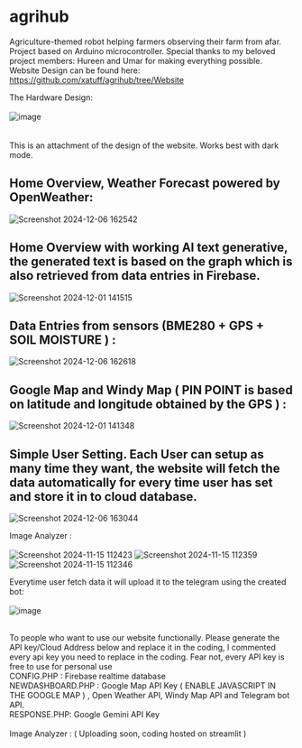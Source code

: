 # agrihub
Agriculture-themed robot helping farmers observing their farm from afar. Project based on Arduino microcontroller. 
Special thanks to my beloved project members: Hureen and Umar for making everything possible. <br>
Website Design can be found here: https://github.com/xatuff/agrihub/tree/Website <br>



The Hardware Design:
<br><br>
![image](https://github.com/user-attachments/assets/cca4e9af-e968-4174-823d-48322e31a397)
<br><br><br>
This is an attachment of the design of the website. Works best with dark mode.
<h2>Home Overview, Weather Forecast powered by OpenWeather:</h2>

![Screenshot 2024-12-06 162542](https://github.com/user-attachments/assets/b92eb1e3-0462-4842-9b0b-60f01bdb85d3)

<h2>Home Overview with working AI text generative, the generated text is based on the graph which is also retrieved from data entries in Firebase.</h2>

![Screenshot 2024-12-01 141515](https://github.com/user-attachments/assets/3c5b5300-ef3a-45eb-9963-70561dbf08ef)

<h2>Data Entries from sensors (BME280 + GPS + SOIL MOISTURE ) :</h2>

![Screenshot 2024-12-06 162618](https://github.com/user-attachments/assets/e06a2e25-4850-43a0-b617-2fea4e08dae8)

<h2>Google Map and Windy Map ( PIN POINT is based on latitude and longitude obtained by the GPS ) :</h2>

![Screenshot 2024-12-01 141348](https://github.com/user-attachments/assets/e6877993-5991-4e37-a247-ddefee684494)

<h2>Simple User Setting. Each User can setup as many time they want, the website will fetch the data automatically for every time user has set and store it in to cloud database.</h2>

![Screenshot 2024-12-06 163044](https://github.com/user-attachments/assets/655d87a7-4eaa-4b52-801a-0ce2f41c9d65)

Image Analyzer :
<br><br>
![Screenshot 2024-11-15 112423](https://github.com/user-attachments/assets/82c16be2-b533-4b9e-9582-af29419e959f)
![Screenshot 2024-11-15 112359](https://github.com/user-attachments/assets/7caff123-999e-46d3-8e3f-9ea6bce8ac98)
![Screenshot 2024-11-15 112346](https://github.com/user-attachments/assets/f33cd56d-ccf8-460a-bdd8-c0790c3ebf35)

Everytime user fetch data it will upload it to the telegram using the created bot:
<br><br>
![image](https://github.com/user-attachments/assets/32492694-f76d-4016-8bea-1ee62385a2e4)

<br>
To people who want to use our website functionally. Please generate the API key/Cloud Address below and replace it in the coding, I commented every api key you need to replace in the coding.
Fear not, every API key is free to use for personal use
<br>
CONFIG.PHP : Firebase realtime database<br>
NEWDASHBOARD.PHP : Google Map API Key ( ENABLE JAVASCRIPT IN THE GOOGLE MAP ) , Open Weather API, Windy Map API and Telegram bot API. <br>
RESPONSE.PHP: Google Gemini API Key<br>
<br>
Image Analyzer : ( Uploading soon, coding hosted on streamlit )


